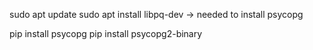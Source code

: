 
sudo apt update
sudo apt install libpq-dev -> needed to install psycopg

pip install psycopg
pip install psycopg2-binary